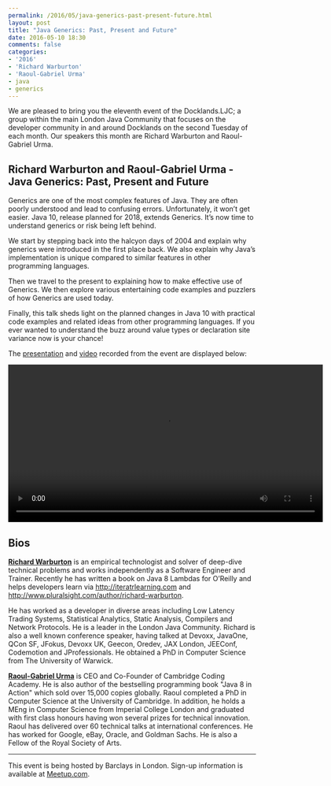 ```yaml
---
permalink: /2016/05/java-generics-past-present-future.html
layout: post
title: "Java Generics: Past, Present and Future"
date: 2016-05-10 18:30
comments: false
categories: 
- '2016'
- 'Richard Warburton' 
- 'Raoul-Gabriel Urma'
- java
- generics
---
```


We are pleased to bring you the eleventh event of the Docklands.LJC; a group
within the main London Java Community that focuses on the developer community
in and around Docklands on the second Tuesday of each month. Our speakers this
month are Richard Warburton and Raoul-Gabriel Urma.

<h2>Richard Warburton and Raoul-Gabriel Urma - Java Generics: Past, Present and Future</h2>

Generics are one of the most complex features of Java. They are often poorly
understood and lead to confusing errors. Unfortunately, it won’t get easier.
Java 10, release planned for 2018, extends Generics. It’s now time to
understand generics or risk being left behind. 

We start by stepping back into the halcyon days of 2004 and explain why
generics were introduced in the first place back. We also explain why Java’s
implementation is unique compared to similar features in other programming
languages. 

Then we travel to the present to explaining how to make effective use of
Generics. We then explore various entertaining code examples and puzzlers of
how Generics are used today. 

Finally, this talk sheds light on the planned changes in Java 10 with practical
code examples and related ideas from other programming languages. If you ever
wanted to understand the buzz around value types or declaration site variance
now is your chance!

The
<a href="{{ site.github.url }}/presentations/2016/Richard-Raoul-GenericsPastPresentFuture.pdf" rel="nofollow">presentation</a>
and 
<a href="//www.docklandsljc.uk/presentations/2016/Richard-Raoul-GenericsPastPresentFuture.mp4" rel="nofollow">video</a>
recorded from the event are displayed below:

<video width="640" height="320" controls>
 <source src="//www.docklandsljc.uk/presentations/2016/Richard-Raoul-GenericsPastPresentFuture.mp4" type="video/mp4"/>
 Your browser does not support the &lt;video&gt; tag or does not understand MP4 files.
</video>

<h2>Bios</h2>


<b><a href="https://twitter.com/RichardWarburto/">Richard Warburton</a></b>
is an empirical technologist and solver of deep-dive technical problems and
works independently as a Software Engineer and Trainer. Recently he has
written a book on Java 8 Lambdas for O’Reilly and helps developers learn via
<a href="http://iteratrlearning.com">http://iteratrlearning.com</a> and
<a href="http://www.pluralsight.com/author/richard-warburton">http://www.pluralsight.com/author/richard-warburton</a>.

He has worked as a developer in diverse areas including Low Latency Trading
Systems, Statistical Analytics, Static Analysis, Compilers and Network
Protocols. He is a leader in the London Java Community. Richard is also a well
known conference speaker, having talked at Devoxx, JavaOne, QCon SF, JFokus,
Devoxx UK, Geecon, Oredev, JAX London, JEEConf, Codemotion and JProfessionals.
He obtained a PhD in Computer Science from The University of Warwick.

<b><a href="https://twitter.com/raoulUK">Raoul-Gabriel Urma</a></b> is CEO and
Co-Founder of Cambridge Coding Academy. He is also author of the bestselling
programming book "Java 8 in Action" which sold over 15,000 copies globally.
Raoul completed a PhD in Computer Science at the University of Cambridge. In
addition, he holds a MEng in Computer Science from Imperial College London and
graduated with first class honours having won several prizes for technical
innovation. Raoul has delivered over 60 technical talks at international
conferences. He has worked for Google, eBay, Oracle, and Goldman Sachs. He is
also a Fellow of the Royal Society of Arts. 

<hr/>
This event is being hosted by Barclays in London. Sign-up information is available at <a href="http://www.meetup.com/Londonjavacommunity/events/230564433/">Meetup.com</a>.
